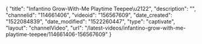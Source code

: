 {
    "title": "Infantino Grow-With-Me Playtime Teepee\u2122",
    "description": "",
    "channelid": "114661406",
    "videoid": "156567609",
    "date_created": "1522084839",
    "date_modified": "1522260447",
    "type": "captivate",
    "layout": "channelVideo",
    "url": "\/latest-videos\/infantino-grow-with-me-playtime-teepee\/114661406-156567609"
}